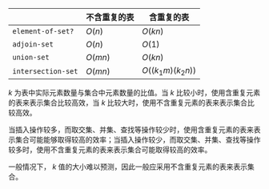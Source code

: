 |                    | 不含重复的表 | 含重复的表        |
| ------------------ | ------------ | ----------------- |
| `element-of-set?`  | $O(n)$       | $O(kn)$           |
| `adjoin-set`       | $O(n)$       | $O(1)$            |
| `union-set`        | $O(mn)$      | $O(kn)$           |
| `intersection-set` | $O(mn)$      | $O((k_1m)(k_2n))$ |

$k$ 为表中实际元素数量与集合中元素数量的比值。当 $k$ 比较小时，使用含重复元素的表来表示集合比较高效，当 $k$ 比较大时，使用不含重复元素的表来表示集合比较高效。

当插入操作较多，而取交集、并集、查找等操作较少时，使用含重复元素的表来表示集合可能能够取得较高的效率；当插入操作较少，而取交集、并集、查找等操作较多时，使用不含重复元素的表来表示集合可能取得较高的效率。

一般情况下， $k$ 值的大小难以预测，因此一般应采用不含重复元素的表来表示集合。